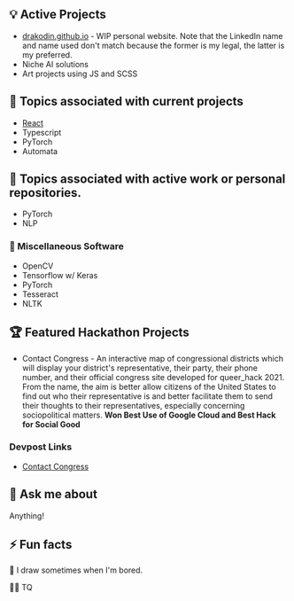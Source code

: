 ## 💡 Active Projects
* [drakodin.github.io](https://drakodin.github.io) - WIP personal website. Note that the LinkedIn name and name used don't match because the former is my legal, the latter is my preferred.
* Niche AI solutions
* Art projects using JS and SCSS

## 🌱 Topics associated with current projects
* [React](https://github.com/facebook/react)
* Typescript
* PyTorch
* Automata

## 🌱 Topics associated with active work or personal repositories.
* PyTorch
* NLP

### 🔧 Miscellaneous Software
* OpenCV
* Tensorflow w/ Keras
* PyTorch
* Tesseract
* NLTK

## 🏆 Featured Hackathon Projects
* Contact Congress - An interactive map of congressional districts which will display your district's representative, their party, their phone number, and their official congress site developed for queer_hack 2021. From the name, the aim is better allow citizens of the United States to find out who their representative is and better facilitate them to send their thoughts to their representatives, especially concerning sociopolitical matters. **Won Best Use of Google Cloud and Best Hack for Social Good**

### Devpost Links
- [Contact Congress](https://devpost.com/software/contact-congress)

## 💬 Ask me about
Anything!

## ⚡ Fun facts
🎨 I draw sometimes when I'm bored.

🏳️‍🌈 TQ

<!--
**Drakodin/drakodin** is a ✨ _special_ ✨ repository because its `README.md` (this file) appears on your GitHub profile.

Here are some ideas to get you started:

- 🔭 I’m currently working on ...
- 🌱 I’m currently learning ...
- 👯 I’m looking to collaborate on ...
- 🤔 I’m looking for help with ...
- 💬 Ask me about ...
- 📫 How to reach me: ...
- 😄 Pronouns: ...
- ⚡ Fun fact: ...
-->
